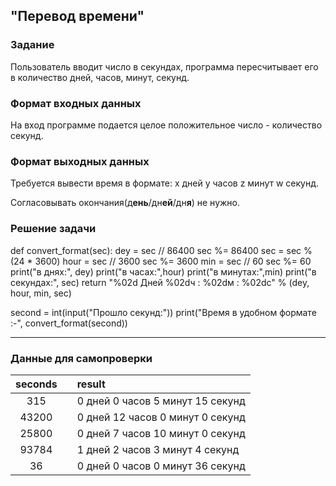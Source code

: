 ## "Перевод времени"

### Задание

Пользователь вводит число в секундах, программа пересчитывает его в количество дней, часов, минут, секунд.

### Формат входных данных

На вход программе подается целое положительное число - количество секунд.

### Формат выходных данных

Требуется вывести время в формате: x дней y часов z минут w секунд.

Согласовывать окончания(д**ень**/дн**ей**/дн**я**) не нужно.

### Решение задачи

def convert_format(sec):
    dey = sec // 86400
    sec %= 86400
    sec = sec % (24 * 3600)
    hour = sec // 3600
    sec %= 3600
    min = sec // 60
    sec %= 60
    print("в днях:", dey)
    print("в часах:",hour)
    print("в минутах:",min)
    print("в секундах:", sec)
    return "%02d Дней %02dч : %02dм : %02dс" % (dey, hour, min, sec)

second = int(input("Прошло секунд:"))
print("Время в удобном формате :-", convert_format(second))

---

### Данные для самопроверки
|   seconds   |  |   result   |
| :---:      | ---| :---      |
|   315   |  |   0 дней 0 часов 5 минут 15 секунд  | 
|   43200   |  |   0 дней 12 часов 0 минут 0 секунд  | 
|   25800  |  |  0 дней 7 часов 10 минут 0 секунд  |  
|   93784  |  |  1 дней 2 часов 3 минут 4 секунд  |  
|   36  |  |  0 дней 0 часов 0 минут 36 секунд  |
